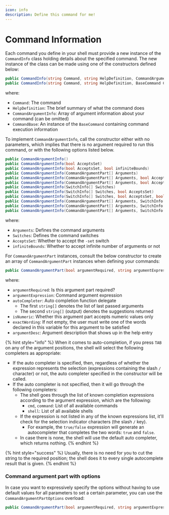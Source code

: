 ```yaml
---
icon: info
description: Define this command for me!
---
```


# Command Information

Each command you define in your shell must provide a new instance of the `CommandInfo` class holding details about the specified command. The new instance of the class can be made using one of the constructors defined below:

```csharp
public CommandInfo(string Command, string HelpDefinition, CommandArgumentInfo[] CommandArgumentInfo, BaseCommand CommandBase)
public CommandInfo(string Command, string HelpDefinition, BaseCommand CommandBase)
```

where:

* `Command`: The command
* `HelpDefinition`: The brief summary of what the command does
* `CommandArgumentInfo`: Array of argument information about your command (can be omitted)
* `CommandBase`: An instance of the `BaseCommand` containing command execution information

To implement `CommandArgumentInfo`, call the constructor either with no parameters, which implies that there is no argument required to run this command, or with the following options listed below.

```csharp
public CommandArgumentInfo()
public CommandArgumentInfo(bool AcceptsSet)
public CommandArgumentInfo(bool AcceptsSet, bool infiniteBounds)
public CommandArgumentInfo(CommandArgumentPart[] Arguments)
public CommandArgumentInfo(CommandArgumentPart[] Arguments, bool AcceptsSet)
public CommandArgumentInfo(CommandArgumentPart[] Arguments, bool AcceptsSet, bool infiniteBounds)
public CommandArgumentInfo(SwitchInfo[] Switches)
public CommandArgumentInfo(SwitchInfo[] Switches, bool AcceptsSet)
public CommandArgumentInfo(SwitchInfo[] Switches, bool AcceptsSet, bool infiniteBounds)
public CommandArgumentInfo(CommandArgumentPart[] Arguments, SwitchInfo[] Switches)
public CommandArgumentInfo(CommandArgumentPart[] Arguments, SwitchInfo[] Switches, bool AcceptsSet)
public CommandArgumentInfo(CommandArgumentPart[] Arguments, SwitchInfo[] Switches, bool AcceptsSet, bool infiniteBounds)
```

where:

* `Arguments`: Defines the command arguments
* `Switches`: Defines the command switches
* `AcceptsSet`: Whether to accept the `-set` switch
* `infiniteBounds`: Whether to accept infinite number of arguments or not

For `CommandArgumentPart` instances, consult the below constructor to create an array of `CommandArgumentPart` instances when defining your commands:

```csharp
public CommandArgumentPart(bool argumentRequired, string argumentExpression, Func<string[], string[]> autoCompleter = null, bool isNumeric = false, string[] exactWording = null, string argumentDesc = "")
```

where:

* `argumentRequired`: Is this argument part required?
* `argumentExpression`: Command argument expression
* `autoCompleter`: Auto completion function delegate
  * The first `string[]` denotes the list of last passed arguments
  * The second `string[]` (output) denotes the suggestions returned
* `isNumeric`: Whether this argument part accepts numeric values only
* `exactWording`: If not empty, the user must write one of the words declared in this variable for this argument to be satisfied
* `argumentDesc`: Argument description that shows up in the help entry

{% hint style="info" %}
When it comes to auto-completion, if you press `TAB` on any of the argument positions, the shell will select the following completers as appropriate:

* If the auto completer is specified, then, regardless of whether the expression represents the selection (expressions containing the slash `/` character) or not, the auto completer specified in the constructor will be called.
* If the auto completer is not specified, then it will go through the following completers:
  * The shell goes through the list of known completion expressions according to the argument expression, which are the following:
    * `cmd`, `command`: List of all available commands
    * `shell`: List of all available shells
  * If the expression is not listed in any of the known expressions list, it'll check for the selection indicator characters (the slash `/` key).
    * For example, the `true/false` expression will generate an autocompleter that completes the two words: `true` and `false`.
  * In case there is none, the shell will use the default auto completer, which returns nothing.
{% endhint %}

{% hint style="success" %}
Usually, there is no need for you to cut the string to the required position; the shell does it to every single autocomplete result that is given.
{% endhint %}

### Command argument part with options

In case you want to expressively specify the options without having to use default values for all parameters to set a certain parameter, you can use the `CommandArgumentPartOptions` overload:

```csharp
public CommandArgumentPart(bool argumentRequired, string argumentExpression, CommandArgumentPartOptions options)
```
